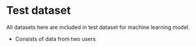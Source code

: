 # Test dataset

All datasets here are included in test dataset for machine learning model.

- Consists of data from two users
